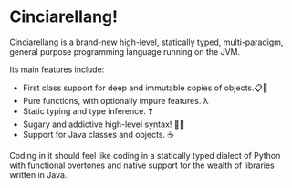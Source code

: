 # Cinciarellang!

Cinciarellang is a brand-new high-level, statically typed, multi-paradigm, general purpose programming language running on the JVM.

Its main features include:

* First class support for deep and immutable copies of objects.📋🧊
* Pure functions, with optionally impure features. λ
* Static typing and type inference. ❓
* Sugary and addictive high-level syntax! 🍭🍬
* Support for Java classes and objects. ☕

Coding in it should feel like coding in a statically typed dialect of Python with functional overtones and native support for the wealth of libraries written in Java.



